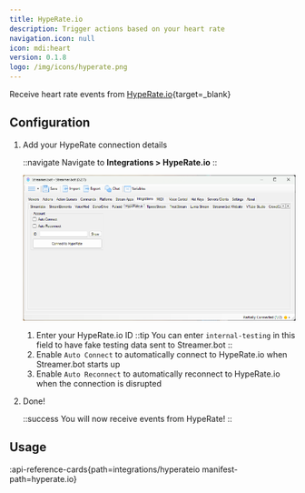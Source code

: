 ```yaml
---
title: HypeRate.io
description: Trigger actions based on your heart rate
navigation.icon: null
icon: mdi:heart
version: 0.1.8
logo: /img/icons/hyperate.png
---
```


Receive heart rate events from [HypeRate.io](https://hyperate.io){target=_blank}

## Configuration

1. Add your HypeRate connection details

    ::navigate
    Navigate to **Integrations > HypeRate.io**
    ::

    ![HypeRate Configuration](assets/hyperate.png)

    1. Enter your HypeRate.io ID
      ::tip
      You can enter `internal-testing` in this field to have fake testing data sent to Streamer.bot
      ::
    2. Enable `Auto Connect` to automatically connect to HypeRate.io when Streamer.bot starts up
    3. Enable `Auto Reconnect` to automatically reconnect to HypeRate.io when the connection is disrupted

2. Done!

    ::success
    You will now receive events from HypeRate!
    ::

## Usage
:api-reference-cards{path=integrations/hyperateio manifest-path=hyperate.io}